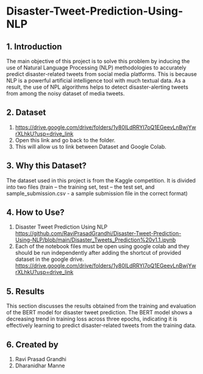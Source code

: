 # Disaster-Tweet-Prediction-Using-NLP
## 1. Introduction 
The main objective of this project is to solve this problem by inducing the use of Natural Language Processing (NLP) methodologies to accurately predict disaster-related tweets from social media platforms. This is because NLP is a powerful artificial intelligence tool with much textual data. As a result, the use of NPL algorithms helps to detect disaster-alerting tweets from among the noisy dataset of media tweets. 

## 2. Dataset
1. https://drive.google.com/drive/folders/1y80ILdRRYI7oQ1EGeevLnBwjYwrXLhkU?usp=drive_link
2. Open this link and go back to the folder.
3. This will allow us to link between Dataset and Google Colab.

## 3. Why this Dataset? 
The dataset used in this project is from the Kaggle competition. It is divided into two files (train – the training set, test – the test set, and sample_submission.csv - a sample submission file in the correct format)

## 4. How to Use?
1. Disaster Tweet Prediction Using NLP
https://github.com/RaviPrasadGrandhi/Disaster-Tweet-Prediction-Using-NLP/blob/main/Disaster_Tweets_Prediction%20v1.1.ipynb
2. Each of the notebook files must be open using google colab and they should be run independently after adding the shortcut of provided dataset in the google drive.
https://drive.google.com/drive/folders/1y80ILdRRYI7oQ1EGeevLnBwjYwrXLhkU?usp=drive_link

## 5. Results
This section discusses the results obtained from the training and evaluation of the BERT model for disaster tweet prediction. The BERT model shows a decreasing trend in training loss across three epochs, indicating it is effectively learning to predict disaster-related tweets from the training data. 

## 6. Created by 

1. Ravi Prasad Grandhi
2. Dharanidhar Manne
